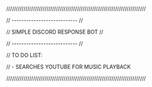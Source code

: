 /////////////////////////////////////////////////////////////////////////

// --------------------------- //

// SIMPLE DISCORD RESPONSE BOT //

// --------------------------- //

// TO DO LIST:

// - SEARCHES YOUTUBE FOR MUSIC PLAYBACK

/////////////////////////////////////////////////////////////////////////

